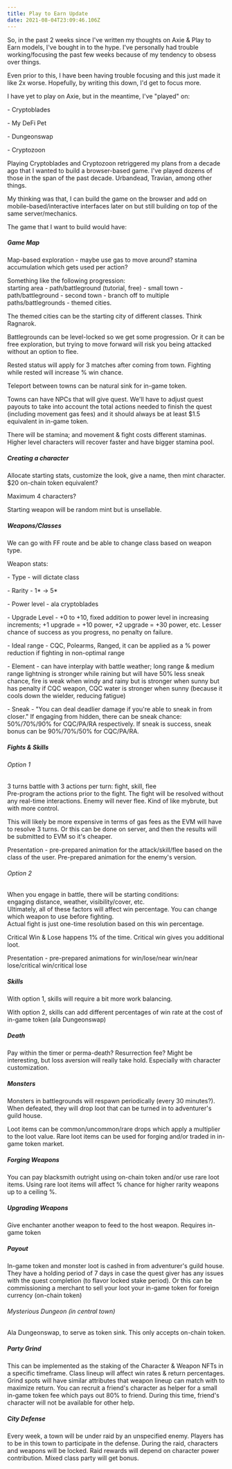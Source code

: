 ```yaml
---
title: Play to Earn Update
date: 2021-08-04T23:09:46.106Z
---
```

So, in the past 2 weeks since I've written my thoughts on Axie & Play to Earn models, I've bought in to the hype. I've personally had trouble working/focusing the past few weeks because of my tendency to obsess over things. 

Even prior to this, I have been having trouble focusing and this just made it like 2x worse. Hopefully, by writing this down, I'd get to focus more.

I have yet to play on Axie, but in the meantime, I've "played" on:

\- Cryptoblades

\- My DeFi Pet

\- Dungeonswap

\- Cryptozoon

Playing Cryptoblades and Cryptozoon retriggered my plans from a decade ago that I wanted to build a browser-based game. I've played dozens of those in the span of the past decade. Urbandead, Travian, among other things.

My thinking was that, I can build the game on the browser and add on mobile-based/interactive interfaces later on but still building on top of the same server/mechanics.



The game that I want to build would have:

##### Game Map

Map-based exploration - maybe use gas to move around? stamina accumulation which gets used per action? 

Something like the following progression:\
starting area - path/battleground (tutorial, free) - small town - path/battleground - second town - branch off to multiple paths/battlegrounds - themed cities. 

The themed cities can be the starting city of different classes. Think Ragnarok.

Battlegrounds can be level-locked so we get some progression. Or it can be free exploration, but trying to move forward will risk you being attacked without an option to flee.

Rested status will apply for 3 matches after coming from town. Fighting while rested will increase % win chance. 

Teleport between towns can be natural sink for in-game token.

Towns can have NPCs that will give quest. We'll have to adjust quest payouts to take into account the total actions needed to finish the quest (including movement gas fees) and it should always be at least $1.5 equivalent in in-game token.

There will be stamina; and movement & fight costs different staminas. Higher level characters will recover faster and have bigger stamina pool.



##### Creating a character

Allocate starting stats, customize the look, give a name, then mint character. $20 on-chain token equivalent?

Maximum 4 characters?

Starting weapon will be random mint but is unsellable.



##### Weapons/Classes

We can go with FF route and be able to change class based on weapon type. 

Weapon stats:

\- Type - will dictate class

\- Rarity - 1\* -> 5\*

\- Power level - ala cryptoblades

\- Upgrade Level - +0 to +10, fixed addition to power level in increasing increments; +1 upgrade = +10 power, +2 upgrade = +30 power, etc. Lesser chance of success as you progress, no penalty on failure.

\- Ideal range - CQC, Polearms, Ranged, it can be applied as a % power reduction if fighting in non-optimal range

\- Element - can have interplay with battle weather; long range & medium range lightning is stronger while raining but will have 50% less sneak chance, fire is weak when windy and rainy but is stronger when sunny but has penalty if CQC weapon, CQC water is stronger when sunny (because it cools down the wielder, reducing fatigue)

\- Sneak - "You can deal deadlier damage if you're able to sneak in from closer." If engaging from hidden, there can be sneak chance: 50%/70%/90% for CQC/PA/RA respectively. If sneak is success, sneak bonus can be 90%/70%/50% for CQC/PA/RA.



##### Fights & Skills

###### Option 1

3 turns battle with 3 actions per turn: fight, skill, flee\
Pre-program the actions prior to the fight. The fight will be resolved without any real-time interactions. Enemy will never flee. Kind of like mybrute, but with more control.

This will likely be more expensive in terms of gas fees as the EVM will have to resolve 3 turns. Or this can be done on server, and then the results will be submitted to EVM so it's cheaper.

Presentation - pre-prepared animation for the attack/skill/flee based on the class of the user. Pre-prepared animation for the enemy's version.

###### Option 2

When you engage in battle, there will be starting conditions:\
engaging distance, weather, visibility/cover, etc.\
Ultimately, all of these factors will affect win percentage. You can change which weapon to use before fighting.\
Actual fight is just one-time resolution based on this win percentage.

Critical Win & Lose happens 1% of the time. Critical win gives you additional loot.

Presentation - pre-prepared animations for win/lose/near win/near lose/critical win/critical lose

##### Skills

With option 1, skills will require a bit more work balancing.

With option 2, skills can add different percentages of win rate at the cost of in-game token (ala Dungeonswap)

##### Death

Pay within the timer or perma-death? Resurrection fee? Might be interesting, but loss aversion will really take hold. Especially with character customization.

##### Monsters

Monsters in battlegrounds will respawn periodically (every 30 minutes?). When defeated, they will drop loot that can be turned in to adventurer's guild house.

Loot items can be common/uncommon/rare drops which apply a multiplier to the loot value. Rare loot items can be used for forging and/or traded in in-game token market.

##### Forging Weapons

You can pay blacksmith outright using on-chain token and/or use rare loot items. Using rare loot items will affect % chance for higher rarity weapons up to a ceiling %.

##### Upgrading Weapons

Give enchanter another weapon to feed to the host weapon. Requires in-game token

##### Payout

In-game token and monster loot is cashed in from adventurer's guild house. They have a holding period of 7 days in case the quest giver has any issues with the quest completion (to flavor locked stake period). Or this can be commissioning a merchant to sell your loot your in-game token for foreign currency (on-chain token)

###### Mysterious Dungeon (in central town)

Ala Dungeonswap, to serve as token sink. This only accepts on-chain token.

##### Party Grind

This can be implemented as the staking of the Character & Weapon NFTs in a specific timeframe. Class lineup will affect win rates & return percentages. Grind spots will have similar attributes that weapon lineup can match with to maximize return. You can recruit a friend's character as helper for a small in-game token fee which pays out 80% to friend. During this time, friend's character will not be available for other help.

##### City Defense

Every week, a town will be under raid by an unspecified enemy. Players has to be in this town to participate in the defense. During the raid, characters and weapons will be locked. Raid rewards will depend on character power contribution. Mixed class party will get bonus.